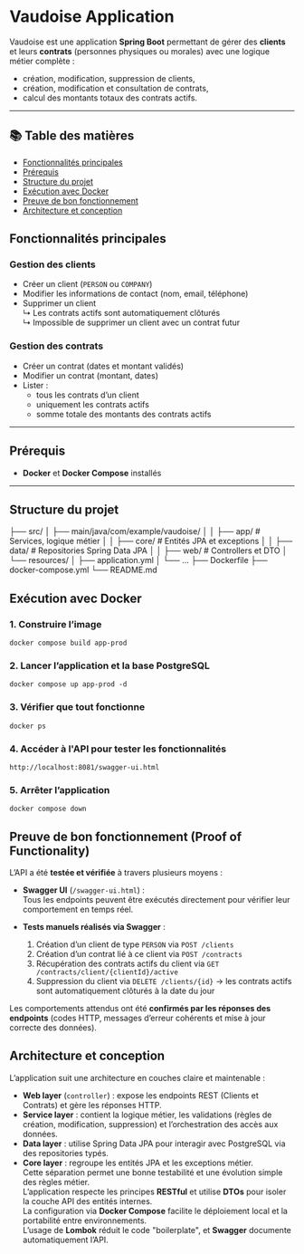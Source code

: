 #  Vaudoise Application

Vaudoise est une application **Spring Boot** permettant de gérer des **clients** et leurs **contrats** (personnes physiques ou morales) avec une logique métier complète :
- création, modification, suppression de clients,
- création, modification et consultation de contrats,
- calcul des montants totaux des contrats actifs.

---

## 📚 Table des matières
- [Fonctionnalités principales](#fonctionnalités-principales)
- [Prérequis](#prérequis)
- [Structure du projet](#structure-du-projet)
- [Exécution avec Docker](#exécution-avec-docker)
- [Preuve de bon fonctionnement](#preuve-de-bon-fonctionnement-proof-of-functionality)
- [Architecture et conception](#architecture-et-conception)

##  Fonctionnalités principales

### Gestion des clients
- Créer un client (`PERSON` ou `COMPANY`)
- Modifier les informations de contact (nom, email, téléphone)
- Supprimer un client  
  ↳ Les contrats actifs sont automatiquement clôturés  
  ↳ Impossible de supprimer un client avec un contrat futur

###  Gestion des contrats
- Créer un contrat (dates et montant validés)
- Modifier un contrat (montant, dates)
- Lister :
  - tous les contrats d’un client
  - uniquement les contrats actifs
  - somme totale des montants des contrats actifs

---

##  Prérequis

- **Docker** et **Docker Compose** installés  

---

##  Structure du projet

├── src/
│   ├── main/java/com/example/vaudoise/
│   │   ├── app/           # Services, logique métier
│   │   ├── core/          # Entités JPA et exceptions
│   │   ├── data/          # Repositories Spring Data JPA
│   │   ├── web/           # Controllers et DTO
│   └── resources/
│       ├── application.yml
│       └── ...
├── Dockerfile
├── docker-compose.yml
└── README.md

##  Exécution avec Docker

###  1. Construire l’image

`docker compose build app-prod`

### 2. Lancer l’application et la base PostgreSQL

`docker compose up app-prod -d`

### 3. Vérifier que tout fonctionne

`docker ps`

### 4. Accéder à l'API pour tester les fonctionnalités

`http://localhost:8081/swagger-ui.html`

### 5. Arrêter l’application

`docker compose down`


## Preuve de bon fonctionnement (Proof of Functionality)

L’API a été **testée et vérifiée** à travers plusieurs moyens :

- **Swagger UI** (`/swagger-ui.html`) :  
  Tous les endpoints peuvent être exécutés directement pour vérifier leur comportement en temps réel.

- **Tests manuels réalisés via Swagger** :
  1. Création d’un client de type `PERSON` via `POST /clients`  
  2. Création d’un contrat lié à ce client via `POST /contracts`  
  3. Récupération des contrats actifs du client via `GET /contracts/client/{clientId}/active`  
  4. Suppression du client via `DELETE /clients/{id}` → les contrats actifs sont automatiquement clôturés à la date du jour  

Les comportements attendus ont été **confirmés par les réponses des endpoints** (codes HTTP, messages d’erreur cohérents et mise à jour correcte des données).


## Architecture et conception

L’application suit une architecture en couches claire et maintenable :
- **Web layer** (`controller`) : expose les endpoints REST (Clients et Contrats) et gère les réponses HTTP.  
- **Service layer** : contient la logique métier, les validations (règles de création, modification, suppression) et l’orchestration des accès aux données.  
- **Data layer** : utilise Spring Data JPA pour interagir avec PostgreSQL via des repositories typés.  
- **Core layer** : regroupe les entités JPA et les exceptions métier.  
Cette séparation permet une bonne testabilité et une évolution simple des règles métier.  
L’application respecte les principes **RESTful** et utilise **DTOs** pour isoler la couche API des entités internes.  
La configuration via **Docker Compose** facilite le déploiement local et la portabilité entre environnements.  
L’usage de **Lombok** réduit le code "boilerplate", et **Swagger** documente automatiquement l’API.


